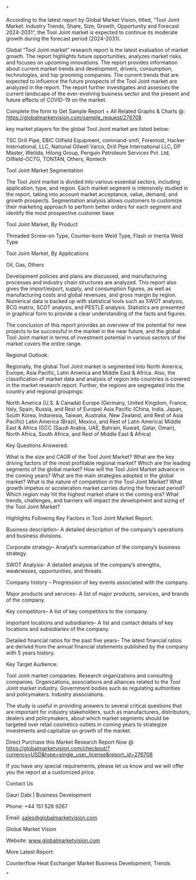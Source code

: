 "

According to the latest report by Global Market Vision, titled, “Tool Joint Market: Industry Trends, Share, Size, Growth, Opportunity and Forecast 2024-2031“, the Tool Joint market is expected to continue its moderate growth during the forecast period (2024-2031).

Global “Tool Joint market” research report is the latest evaluation of market growth. The report highlights future opportunities, analyzes market risks, and focuses on upcoming innovations. The report provides information about current market trends and development, drivers, consumption, technologies, and top grooming companies. The current trends that are expected to influence the future prospects of the Tool Joint market are analyzed in the report. The report further investigates and assesses the current landscape of the ever-evolving business sector and the present and future effects of COVID-19 on the market.

Complete the form to Get Sample Report + All Related Graphs & Charts @: https://globalmarketvision.com/sample_request/276708

key market players for the global Tool Joint market are listed below:

TSC Drill Pipe, EBIC Oilfield Equipment, command-smfi, Foremost, Hacker International, LLC, National Oilwell Varco, Drill Pipe International LLC, DP Master, Weilida, Hilong Group, Penguin Petroleum Services Pvt. Ltd, Oilfield-OCTG, TONTAN, Others, Rontech

Tool Joint Market Segmentation

The Tool Joint market is divided into various essential sectors, including application, type, and region. Each market segment is intensively studied in the report, taking into account market acceptance, value, demand, and growth prospects. Segmentation analysis allows customers to customize their marketing approach to perform better orders for each segment and identify the most prospective customer base

Tool Joint Market, By Product

Threaded Screw-on Type, Counter-bore Weld Type, Flash or Inertia Weld Type

Tool Joint Market, By Applications

Oil, Gas, Others

Development policies and plans are discussed, and manufacturing processes and industry chain structures are analyzed. This report also gives the import/export, supply, and consumption figures, as well as manufacturing costs and global revenues, and gross margin by region. Numerical data is backed up with statistical tools such as SWOT analysis, BCG matrix, SCOT analysis, and PESTLE analysis. Statistics are presented in graphical form to provide a clear understanding of the facts and figures.

The conclusion of this report provides an overview of the potential for new projects to be successful in the market in the near future, and the global Tool Joint market in terms of investment potential in various sectors of the market covers the entire range.

Regional Outlook:

Regionally, the global Tool Joint market is segmented into North America, Europe, Asia Pacific, Latin America and Middle East & Africa. Also, the classification of market data and analysis of region into countries is covered in the market research report. Further, the regions are segregated into the country and regional groupings:

North America (U.S. & Canada)
Europe (Germany, United Kingdom, France, Italy, Spain, Russia, and Rest of Europe)
Asia Pacific (China, India, Japan, South Korea, Indonesia, Taiwan, Australia, New Zealand, and Rest of Asia Pacific)
Latin America (Brazil, Mexico, and Rest of Latin America)
Middle East & Africa (GCC (Saudi Arabia, UAE, Bahrain, Kuwait, Qatar, Oman), North Africa, South Africa, and Rest of Middle East & Africa)

Key Questions Answered:

What is the size and CAGR of the Tool Joint Market?
What are the key driving factors of the most profitable regional market?
Which are the leading segments of the global market?
How will the Tool Joint Market advance in the coming years?
What are the main strategies adopted in the global market?
What is the nature of competition in the Tool Joint Market?
What growth impetus or acceleration market carries during the forecast period?
Which region may hit the highest market share in the coming era?
What trends, challenges, and barriers will impact the development and sizing of the Tool Joint Market?

Highlights Following Key Factors in Tool Joint Market Report:

Business description– A detailed description of the company’s operations and business divisions.

Corporate strategy– Analyst’s summarization of the company’s business strategy.

SWOT Analysis- A detailed analysis of the company’s strengths, weaknesses, opportunities, and threats.

Company history – Progression of key events associated with the company.

Major products and services- A list of major products, services, and brands of the company.

Key competitors– A list of key competitors to the company.

Important locations and subsidiaries– A list and contact details of key locations and subsidiaries of the company.

Detailed financial ratios for the past five years– The latest financial ratios are derived from the annual financial statements published by the company with 5 years history.

Key Target Audience:

Tool Joint market companies.
Research organizations and consulting companies.
Organizations, associations and alliances related to the Tool Joint market industry.
Government bodies such as regulating authorities and policymakers.
Industry associations.

The study is useful in providing answers to several critical questions that are important for industry stakeholders, such as manufacturers, distributors, dealers and policymakers, about which market segments should be targeted over retail cosmetics outlets in coming years to strategize investments and capitalize on growth of the market.

Direct Purchase this Market Research Report Now @ https://globalmarketvision.com/checkout/?currency=USD&type=single_user_license&report_id=276708

If you have any special requirements, please let us know and we will offer you the report at a customized price.

Contact Us

Gauri Dabi | Business Development

Phone: +44 151 528 9267

Email: sales@globalmarketvision.com

Global Market Vision

Website: www.globalmarketvision.com




More Latest Report:

Counterflow Heat Exchanger Market Business Development, Trends

"
